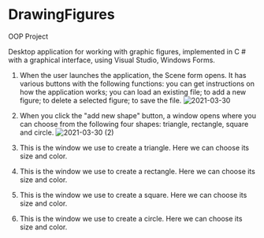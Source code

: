 # DrawingFigures
OOP Project

Desktop application for working with graphic figures, implemented in C # with a graphical interface, using Visual Studio, Windows Forms.

1. When the user launches the application, the Scene form opens. It has various buttons with the following functions:
you can get instructions on how the application works;
you can load an existing file;
to add a new figure;
to delete a selected figure;
to save the file.
![2021-03-30](https://user-images.githubusercontent.com/75312320/112958971-a151cf00-914b-11eb-83d4-c458646f3fbc.png)

2. When you click the "add new shape" button, a window opens where you can choose from the following four shapes: triangle, rectangle, square and circle.
![2021-03-30 (2)](https://user-images.githubusercontent.com/75312320/112960601-402afb00-914d-11eb-89e7-d8a9f7a1cda6.png)

3. This is the window we use to create a triangle. Here we can choose its size and color.
4. This is the window we use to create a rectangle. Here we can choose its size and color.
5. This is the window we use to create a square. Here we can choose its size and color.
6. This is the window we use to create a circle. Here we can choose its size and color.
